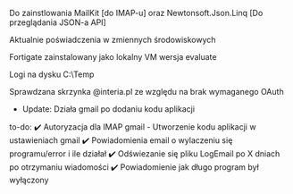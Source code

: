 Do zainstlowania MailKit [do IMAP-u] oraz Newtonsoft.Json.Linq [Do przeglądania JSON-a API] 

Aktualnie poświadczenia w zmiennych środowiskowych

Fortigate zainstalowany jako lokalny VM wersja evaluate 

Logi na dysku C:\Temp

Sprawdzana skrzynka @interia.pl ze względu na brak wymaganego OAuth
 - Update: Działa gmail po dodaniu kodu aplikacji

to-do: 
✔️ Autoryzacja dla IMAP gmail - Utworzenie kodu aplikacji w ustawieniach gmail
✔️ Powiadomienia email o wylaczeniu się programu/error i ile działał 
✔️ Odświezanie się pliku LogEmail po X dniach po otrzymaniu wiadomości
✔️ Powiadomienie jak długo program był wyłączony
